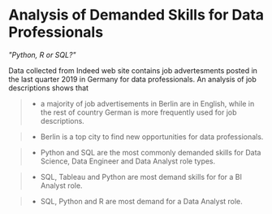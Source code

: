 # Analysis of Demanded Skills for Data Professionals

_"Python, R or SQL?"_

Data collected from Indeed web site contains job advertesments posted in the last quarter 2019 in Germany for data professionals.
An analysis of job descriptions shows that

> * a majority of job advertisements in Berlin are in English, while in the rest of country German is more frequently used for job descriptions.

> * Berlin is a top city to find new opportunities for data professionals.

> * Python and SQL are the most commonly demanded skills for Data Science, Data Engineer and Data Analyst role types.

> * SQL, Tableau and Python are most demand skills for for a BI Analyst role.

> * SQL, Python and R are most demand for a Data Analyst role.
